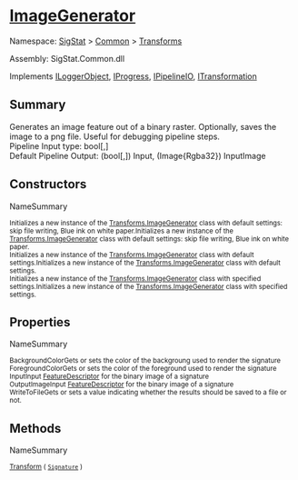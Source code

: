 # [ImageGenerator](./ImageGenerator.md)

Namespace: [SigStat]() > [Common](./../README.md) > [Transforms](./README.md)

Assembly: SigStat.Common.dll

Implements [ILoggerObject](./../ILoggerObject.md), [IProgress](./../Helpers/IProgress.md), [IPipelineIO](./../Pipeline/IPipelineIO.md), [ITransformation](./../ITransformation.md)

## Summary
Generates an image feature out of a binary raster.  Optionally, saves the image to a png file.  Useful for debugging pipeline steps.  <br>Pipeline Input type: bool[,]<br>Default Pipeline Output: (bool[,]) Input, (Image{Rgba32}) InputImage

## Constructors

NameSummary

<sub>Initializes a new instance of the [Transforms.ImageGenerator](https://github.com/hargitomi97/sigstat/blob/master/docs/md/SigStat/Common/Transforms/ImageGenerator.md) class with default settings: skip file writing, Blue ink on white paper.</sub><sub>Initializes a new instance of the [Transforms.ImageGenerator](https://github.com/hargitomi97/sigstat/blob/master/docs/md/SigStat/Common/Transforms/ImageGenerator.md) class with default settings: skip file writing, Blue ink on white paper.</sub><br>
<sub>Initializes a new instance of the [Transforms.ImageGenerator](https://github.com/hargitomi97/sigstat/blob/master/docs/md/SigStat/Common/Transforms/ImageGenerator.md) class with default settings.</sub><sub>Initializes a new instance of the [Transforms.ImageGenerator](https://github.com/hargitomi97/sigstat/blob/master/docs/md/SigStat/Common/Transforms/ImageGenerator.md) class with default settings.</sub><br>
<sub>Initializes a new instance of the [Transforms.ImageGenerator](https://github.com/hargitomi97/sigstat/blob/master/docs/md/SigStat/Common/Transforms/ImageGenerator.md) class with specified settings.</sub><sub>Initializes a new instance of the [Transforms.ImageGenerator](https://github.com/hargitomi97/sigstat/blob/master/docs/md/SigStat/Common/Transforms/ImageGenerator.md) class with specified settings.</sub><br>


## Properties

NameSummary

<sub>BackgroundColor</sub><sub>Gets or sets the color of the backgroung used to render the signature</sub><br>
<sub>ForegroundColor</sub><sub>Gets or sets the color of the foreground used to render the signature</sub><br>
<sub>Input</sub><sub>Input [FeatureDescriptor](https://github.com/hargitomi97/sigstat/blob/master/docs/md/SigStat/Common/FeatureDescriptor.md) for the binary image of a signature</sub><br>
<sub>OutputImage</sub><sub>Input [FeatureDescriptor](https://github.com/hargitomi97/sigstat/blob/master/docs/md/SigStat/Common/FeatureDescriptor.md) for the binary image of a signature</sub><br>
<sub>WriteToFile</sub><sub>Gets or sets a value indicating whether the results should be saved to a file or not.</sub><br>


## Methods

NameSummary

<sub>[Transform](./Methods/ImageGenerator-100663677.md) ( [`Signature`](./../Signature.md) )</sub><sub></sub><br>


